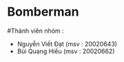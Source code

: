 # Bomberman
#Thành viên nhóm :
- Nguyễn Viết Đạt (msv : 20020643)
- Bùi Quang Hiếu (msv : 20020662)
